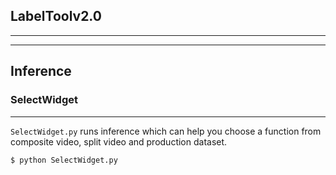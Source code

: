 
## LabelToolv2.0
---


---
## Inference

### SelectWidget
---
`SelectWidget.py` runs inference which can help you choose a function from composite video, split video and production dataset.
```bash
$ python SelectWidget.py 
```
